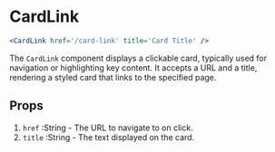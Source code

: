 

# CardLink


```jsx title='index.mdx'  showLineNumbers
<CardLink href='/card-link' title='Card Title' />
```

The `CardLink` component displays a clickable card, typically used for navigation or highlighting key content. It accepts a URL and a title, rendering a styled card that links to the specified page.

## Props

1. `href` :String - The URL to navigate to on click.
2. `title` :String - The text displayed on the card.
